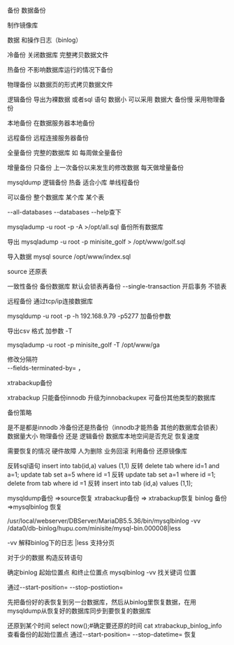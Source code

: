 备份
数据备份
 
制作镜像库
 
数据 和操作日志（binlog）
 
冷备份 关闭数据库 完整拷贝数据文件
 
热备份 不影响数据库运行的情况下备份
 
物理备份 以数据页的形式拷贝数据文件
 
逻辑备份 导出为裸数据 或者sql 语句  数据小 可以采用 数据大 备份慢 采用物理备份
 
本地备份  在数据服务器本地备份
 
远程备份  远程连接服务器备份
 
全量备份 完整的数据库  如 每周做全量备份
 
增量备份  只备份 上一次备份以来发生的修改数据  每天做增量备份
 
mysqldump 逻辑备份 热备 适合小库 单线程备份
 
可以备份 整个数据库 某个库 某个表
 
--all-databases
--databases
--help查下
 
mysqladump -u root -p -A >/opt/all.sql   备份所有数据库
 
导出
mysqladump -u root -p minisite_golf > /opt/www/golf.sql
 
 
 
导入数据
mysql
source /opt/www/index.sql
 
source 还原表
 
一致性备份  备份数据库   默认会锁表再备份
--single-transaction    开启事务 不锁表
 
远程备份 通过tcp/ip连接数据库 
 
mysqldump -u root -p -h 192.168.9.79 -p5277  加备份参数
 
导出csv 格式  加参数 -T
 
 mysqladump -u root -p minisite_golf -T /opt/www/ga
 
 修改分隔符   
   --fields-terminated-by= ，
   
 
xtrabackup备份
 
xtrabackup 只能备份innodb 升级为innobackupex 可备份其他类型的数据库
 
备份策略
 
是不是都是innodb 冷备份还是热备份（innodb才能热备 其他的数据库会锁表）
数据量大小  物理备份 还是 逻辑备份
数据库本地空间是否充足
恢复速度   
 
需要恢复的情况
硬件故障 
人为删除
业务回滚
利用备份 还原镜像库
 
反转sql语句
insert into tab(id,a) values (1,1)  反转 delete tab where id=1 and a=1;
update tab set a=5 where id =1    反转  update tab set a=1 where id =1;
delete from tab where id =1      反转  insert into tab (id,a) values (1,1);
 
 
mysqldump备份 =>source恢复
xtrabackup备份 => xtrabackup恢复
binlog 备份 =>mysqlbinlog 恢复
 
/usr/local/webserver/DBServer/MariaDB5.5.36/bin/mysqlbinlog  -vv /data0/db-binlog/hupu.com/minisite/mysql-bin.000008|less
 
-vv 解释binlog下的日志  |less 支持分页
 
对于少的数据 构造反转语句
 
确定binlog 起始位置点 和终止位置点  mysqlbinlog -vv  找关键词 位置
 
通过--start-position= --stop-postiotion=
 
先把备份好的表恢复到另一台数据库，然后从binlog里恢复数据，在用mysqldump从恢复好的数据库同步到要恢复的数据库
 
还原到某个时间 
select now();#确定要还原的时间
cat xtrabackup_binlog_info 查看备份的起始位置点
通过--start-position= --stop-datetime= 恢复
 